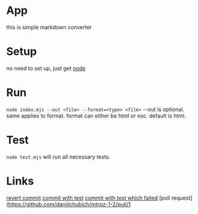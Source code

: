 # App
this is simple markdown converter

# Setup
no need to set up, just get [node](https://nodejs.org/)

# Run
`node index.mjs --out <file> --format=<type> <file>` --out is optional. same applies to format. format can either be html or esc. default is html.

# Test
`node test.mjs` will run all necessary tests.

# Links
[revert commit](https://github.com/daniilchubich/mtrpz-1-2/commit/1761dd2f610133d007b23da60bcf3fd84976f92f)
[commit with test](https://github.com/daniilchubich/mtrpz-1-2/commit/e72133440ba40ca56ac0b8881560408d4c3ccd7e)
[commit with test which failed](https://github.com/daniilchubich/mtrpz-1-2/commit/d13f5eb8e1aa0e34eaa2bb7c583d739ba6c0c7a3)
[pull request](https://github.com/daniilchubich/mtrpz-1-2/pull/1

